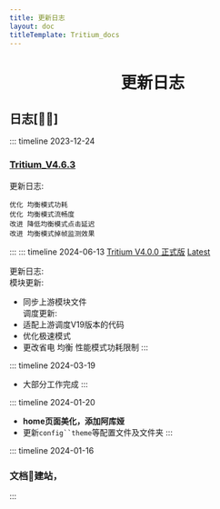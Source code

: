 ```yaml
---
title: 更新日志
layout: doc
titleTemplate: Tritium_docs
---
```

<div align="center">

#  更新日志

</div>




## 日志[🥰🥰]

::: timeline 2023-12-24

### [Tritium_V4.6.3](https://github.com/TimeBreeze/Tritium/releases/tag/V4.6.3)
更新日志:

    优化 均衡模式功耗
    优化 均衡模式流畅度
    改进 降低均衡模式点击延迟
    改进 均衡模式掉帧监测效果

:::
::: timeline 2024-06-13
[Tritium V4.0.0 正式版](https://github.com/TimeBreeze/Tritium/releases/tag/V4.0.0) [Latest](https://github.com/TimeBreeze/Tritium/releases/latest)

[](https://github.com/TimeBreeze/Tritium/releases/edit/V4.0.0)

更新日志:  
模块更新:

- 同步上游模块文件  
    调度更新:
- 适配上游调度V19版本的代码
- 优化极速模式
- 更改省电 均衡 性能模式功耗限制
:::

::: timeline 2024-03-19
- 大部分工作完成
:::

::: timeline 2024-01-20
- **home页面美化，添加阿库娅**
- 更新`config``theme`等配置文件及文件夹
:::

::: timeline 2024-01-16
### 文档📃建站，
:::